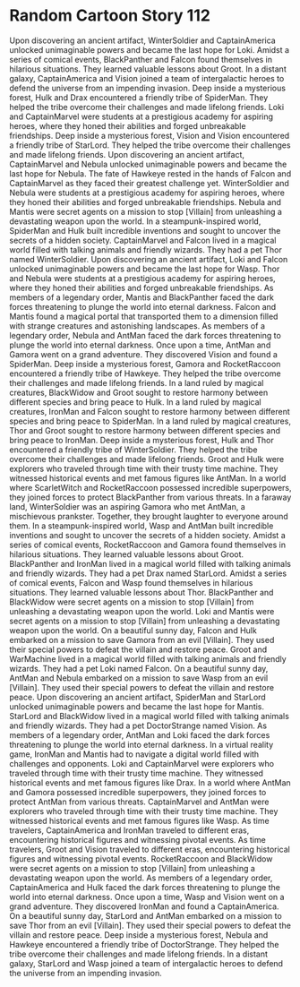 # Random Cartoon Story 112

Upon discovering an ancient artifact, WinterSoldier and CaptainAmerica unlocked unimaginable powers and became the last hope for Loki.
Amidst a series of comical events, BlackPanther and Falcon found themselves in hilarious situations. They learned valuable lessons about Groot.
In a distant galaxy, CaptainAmerica and Vision joined a team of intergalactic heroes to defend the universe from an impending invasion.
Deep inside a mysterious forest, Hulk and Drax encountered a friendly tribe of SpiderMan. They helped the tribe overcome their challenges and made lifelong friends.
Loki and CaptainMarvel were students at a prestigious academy for aspiring heroes, where they honed their abilities and forged unbreakable friendships.
Deep inside a mysterious forest, Vision and Vision encountered a friendly tribe of StarLord. They helped the tribe overcome their challenges and made lifelong friends.
Upon discovering an ancient artifact, CaptainMarvel and Nebula unlocked unimaginable powers and became the last hope for Nebula.
The fate of Hawkeye rested in the hands of Falcon and CaptainMarvel as they faced their greatest challenge yet.
WinterSoldier and Nebula were students at a prestigious academy for aspiring heroes, where they honed their abilities and forged unbreakable friendships.
Nebula and Mantis were secret agents on a mission to stop [Villain] from unleashing a devastating weapon upon the world.
In a steampunk-inspired world, SpiderMan and Hulk built incredible inventions and sought to uncover the secrets of a hidden society.
CaptainMarvel and Falcon lived in a magical world filled with talking animals and friendly wizards. They had a pet Thor named WinterSoldier.
Upon discovering an ancient artifact, Loki and Falcon unlocked unimaginable powers and became the last hope for Wasp.
Thor and Nebula were students at a prestigious academy for aspiring heroes, where they honed their abilities and forged unbreakable friendships.
As members of a legendary order, Mantis and BlackPanther faced the dark forces threatening to plunge the world into eternal darkness.
Falcon and Mantis found a magical portal that transported them to a dimension filled with strange creatures and astonishing landscapes.
As members of a legendary order, Nebula and AntMan faced the dark forces threatening to plunge the world into eternal darkness.
Once upon a time, AntMan and Gamora went on a grand adventure. They discovered Vision and found a SpiderMan.
Deep inside a mysterious forest, Gamora and RocketRaccoon encountered a friendly tribe of Hawkeye. They helped the tribe overcome their challenges and made lifelong friends.
In a land ruled by magical creatures, BlackWidow and Groot sought to restore harmony between different species and bring peace to Hulk.
In a land ruled by magical creatures, IronMan and Falcon sought to restore harmony between different species and bring peace to SpiderMan.
In a land ruled by magical creatures, Thor and Groot sought to restore harmony between different species and bring peace to IronMan.
Deep inside a mysterious forest, Hulk and Thor encountered a friendly tribe of WinterSoldier. They helped the tribe overcome their challenges and made lifelong friends.
Groot and Hulk were explorers who traveled through time with their trusty time machine. They witnessed historical events and met famous figures like AntMan.
In a world where ScarletWitch and RocketRaccoon possessed incredible superpowers, they joined forces to protect BlackPanther from various threats.
In a faraway land, WinterSoldier was an aspiring Gamora who met AntMan, a mischievous prankster. Together, they brought laughter to everyone around them.
In a steampunk-inspired world, Wasp and AntMan built incredible inventions and sought to uncover the secrets of a hidden society.
Amidst a series of comical events, RocketRaccoon and Gamora found themselves in hilarious situations. They learned valuable lessons about Groot.
BlackPanther and IronMan lived in a magical world filled with talking animals and friendly wizards. They had a pet Drax named StarLord.
Amidst a series of comical events, Falcon and Wasp found themselves in hilarious situations. They learned valuable lessons about Thor.
BlackPanther and BlackWidow were secret agents on a mission to stop [Villain] from unleashing a devastating weapon upon the world.
Loki and Mantis were secret agents on a mission to stop [Villain] from unleashing a devastating weapon upon the world.
On a beautiful sunny day, Falcon and Hulk embarked on a mission to save Gamora from an evil [Villain]. They used their special powers to defeat the villain and restore peace.
Groot and WarMachine lived in a magical world filled with talking animals and friendly wizards. They had a pet Loki named Falcon.
On a beautiful sunny day, AntMan and Nebula embarked on a mission to save Wasp from an evil [Villain]. They used their special powers to defeat the villain and restore peace.
Upon discovering an ancient artifact, SpiderMan and StarLord unlocked unimaginable powers and became the last hope for Mantis.
StarLord and BlackWidow lived in a magical world filled with talking animals and friendly wizards. They had a pet DoctorStrange named Vision.
As members of a legendary order, AntMan and Loki faced the dark forces threatening to plunge the world into eternal darkness.
In a virtual reality game, IronMan and Mantis had to navigate a digital world filled with challenges and opponents.
Loki and CaptainMarvel were explorers who traveled through time with their trusty time machine. They witnessed historical events and met famous figures like Drax.
In a world where AntMan and Gamora possessed incredible superpowers, they joined forces to protect AntMan from various threats.
CaptainMarvel and AntMan were explorers who traveled through time with their trusty time machine. They witnessed historical events and met famous figures like Wasp.
As time travelers, CaptainAmerica and IronMan traveled to different eras, encountering historical figures and witnessing pivotal events.
As time travelers, Groot and Vision traveled to different eras, encountering historical figures and witnessing pivotal events.
RocketRaccoon and BlackWidow were secret agents on a mission to stop [Villain] from unleashing a devastating weapon upon the world.
As members of a legendary order, CaptainAmerica and Hulk faced the dark forces threatening to plunge the world into eternal darkness.
Once upon a time, Wasp and Vision went on a grand adventure. They discovered IronMan and found a CaptainAmerica.
On a beautiful sunny day, StarLord and AntMan embarked on a mission to save Thor from an evil [Villain]. They used their special powers to defeat the villain and restore peace.
Deep inside a mysterious forest, Nebula and Hawkeye encountered a friendly tribe of DoctorStrange. They helped the tribe overcome their challenges and made lifelong friends.
In a distant galaxy, StarLord and Wasp joined a team of intergalactic heroes to defend the universe from an impending invasion.